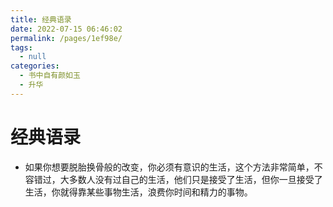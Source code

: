 ```yaml
---
title: 经典语录
date: 2022-07-15 06:46:02
permalink: /pages/1ef98e/
tags: 
  - null
categories: 
  - 书中自有颜如玉
  - 升华
---
```

# 经典语录

- 如果你想要脱胎换骨般的改变，你必须有意识的生活，这个方法非常简单，不容错过，大多数人没有过自己的生活，他们只是接受了生活，但你一旦接受了生活，你就得靠某些事物生活，浪费你时间和精力的事物。